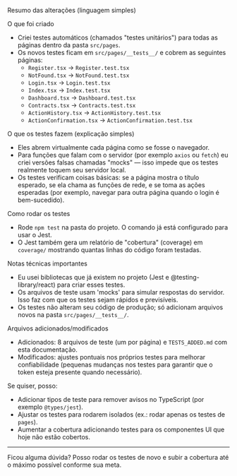 Resumo das alterações (linguagem simples)

O que foi criado

- Criei testes automáticos (chamados "testes unitários") para todas as páginas dentro da pasta `src/pages`.
- Os novos testes ficam em `src/pages/__tests__/` e cobrem as seguintes páginas:
  - `Register.tsx` -> `Register.test.tsx`
  - `NotFound.tsx` -> `NotFound.test.tsx`
  - `Login.tsx` -> `Login.test.tsx`
  - `Index.tsx` -> `Index.test.tsx`
  - `Dashboard.tsx` -> `Dashboard.test.tsx`
  - `Contracts.tsx` -> `Contracts.test.tsx`
  - `ActionHistory.tsx` -> `ActionHistory.test.tsx`
  - `ActionConfirmation.tsx` -> `ActionConfirmation.test.tsx`

O que os testes fazem (explicação simples)

- Eles abrem virtualmente cada página como se fosse o navegador.
- Para funções que falam com o servidor (por exemplo `axios` ou `fetch`) eu criei versões falsas chamadas "mocks" — isso impede que os testes realmente toquem seu servidor local.
- Os testes verificam coisas básicas: se a página mostra o título esperado, se ela chama as funções de rede, e se toma as ações esperadas (por exemplo, navegar para outra página quando o login é bem-sucedido).

Como rodar os testes

- Rode `npm test` na pasta do projeto. O comando já está configurado para usar o Jest.
- O Jest também gera um relatório de "cobertura" (coverage) em `coverage/` mostrando quantas linhas do código foram testadas.

Notas técnicas importantes

- Eu usei bibliotecas que já existem no projeto (Jest e @testing-library/react) para criar esses testes.
- Os arquivos de teste usam 'mocks' para simular respostas do servidor. Isso faz com que os testes sejam rápidos e previsíveis.
- Os testes não alteram seu código de produção; só adicionam arquivos novos na pasta `src/pages/__tests__/`.

Arquivos adicionados/modificados

- Adicionados: 8 arquivos de teste (um por página) e `TESTS_ADDED.md` com esta documentação.
- Modificados: ajustes pontuais nos próprios testes para melhorar confiabilidade (pequenas mudanças nos testes para garantir que o token esteja presente quando necessário).

Se quiser, posso:
- Adicionar tipos de teste para remover avisos no TypeScript (por exemplo `@types/jest`).
- Ajustar os testes para rodarem isolados (ex.: rodar apenas os testes de `pages`).
- Aumentar a cobertura adicionando testes para os componentes UI que hoje não estão cobertos.

---
Ficou alguma dúvida? Posso rodar os testes de novo e subir a cobertura até o máximo possível conforme sua meta.
